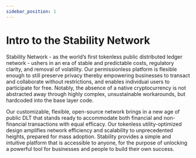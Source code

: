 ```yaml
---
sidebar_position: 1
---
```


# Intro to the Stability Network

Stability Network - as the world’s first tokenless public distributed ledger network - ushers in an era of stable and predictable costs, regulatory clarity, and removal of volatility. Our permissionless platform is flexible enough to still preserve privacy thereby empowering businesses to transact and collaborate without restrictions, and enables individual users to participate for free. Notably, the absence of a native cryptocurrency is not abstracted away through highly complex, unsustainable workarounds, but hardcoded into the base layer code.

Our customizable, flexible, open-source network brings in a new age of public DLT that stands ready to accommodate both financial and non-financial transactions with equal efficacy. Our tokenless utility-optimized design amplifies network efficiency and scalability to unprecedented heights, prepared for mass adoption. Stability provides a simple and intuitive platform that is accessible to anyone, for the purpose of unlocking a powerful tool for businesses and people to build their own success.
